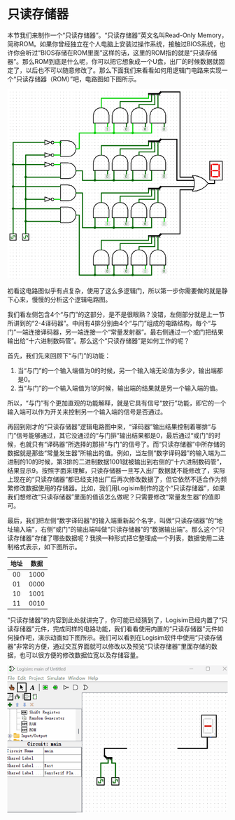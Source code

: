 # 只读存储器

本节我们来制作一个“只读存储器”。“只读存储器”英文名叫Read-Only Memory，简称ROM。如果你曾经独立在个人电脑上安装过操作系统，接触过BIOS系统，也许你会听过“BIOS存储在ROM里面”这样的话，这里的ROM指的就是“只读存储器”。那么ROM到底是什么呢，你可以把它想象成一个U盘，出厂的时候数据就固定了，以后也不可以随意修改了。那么下面我们来看看如何用逻辑门电路来实现一个“只读存储器（ROM）”吧，电路图如下图所示。

![](pic/4-4.gif#center)

初看这电路图似乎有点复杂，使用了这么多逻辑门，所以第一步你需要做的就是静下心来，慢慢的分析这个逻辑电路图。

我们看左侧包含4个“与门”的这部分，是不是很眼熟？没错，左侧部分就是上一节所讲到的“2-4译码器”。中间有4排分别由4个“与门”组成的电路结构，每个“与门”一端连接译码器，另一端连接一个“常量发射器”。最右侧通过一个或门把结果输出给“十六进制数码管”。那么这个“只读存储器”是如何工作的呢？

首先，我们先来回顾下“与门”的功能：
1. 当“与门”的一个输入端值为0的时候，另一个输入端无论值为多少，输出端都是0。
2. 当“与门”的一个输入端值为1的时候，输出端的结果就是另一个输入端的值。

所以，“与门”有个更加直观的功能解释，就是它具有信号“放行”功能，即它的一个输入端可以作为开关来控制另一个输入端的信号是否通过。

再回到刚才的“只读存储器”逻辑电路图中来，“译码器”输出结果控制着哪排“与门”信号能够通过，其它没通过的“与门排”输出结果都是0，最后通过“或门”的时候，也就只有“译码器”所选择的那排“与门”的信号了。而“只读存储器”中所存储的数据就是那些“常量发生器”所输出的值。例如，当左侧“数字译码器”的输入端为二进制的10的时候，第3排的二进制数据1001就被输出到右侧的“十六进制数码管”，结果显示9。按照字面来理解，只读存储器一旦写入出厂数据就不能修改了，实际上现在的“只读存储器”都已经支持出厂后再次修改数据了，但它依然不适合作为频繁修改数据使用的存储器。比如，我们用Logisim制作的这个“只读存储器”，如果我们想修改“只读存储器”里面的值该怎么做呢？只需要修改“常量发生器”的值即可。

最后，我们把左侧“数字译码器”的输入端重新起个名字，叫做“只读存储器”的“地址输入端”，右侧“或门”的输出端叫做“只读存储器”的“数据输出端”。那么这个“只读存储器”存储了哪些数据呢？我换一种形式把它整理成一个列表，数据使用二进制格式表示，如下图所示。

| 地址 | 数据 |
| :--: | :--: |
| 00 |  1000  |
| 01 |  0000  |
| 10 |  1001  |
| 11 |  0010  |

“只读存储器”的内容到此处就讲完了，你可能已经猜到了，Logisim已经内置了“只读存储器”元件，完成同样的电路功能，我们看看使用内置的“只读存储器”元件如何操作吧，演示动画如下图所示。我们可以看到在Logisim软件中使用“只读存储器”非常的方便，通过交互界面就可以修改以及预览“只读存储器”里面存储的数据，也可以很方便的修改数据位宽以及存储容量。

![](pic/4-5.gif#center)

